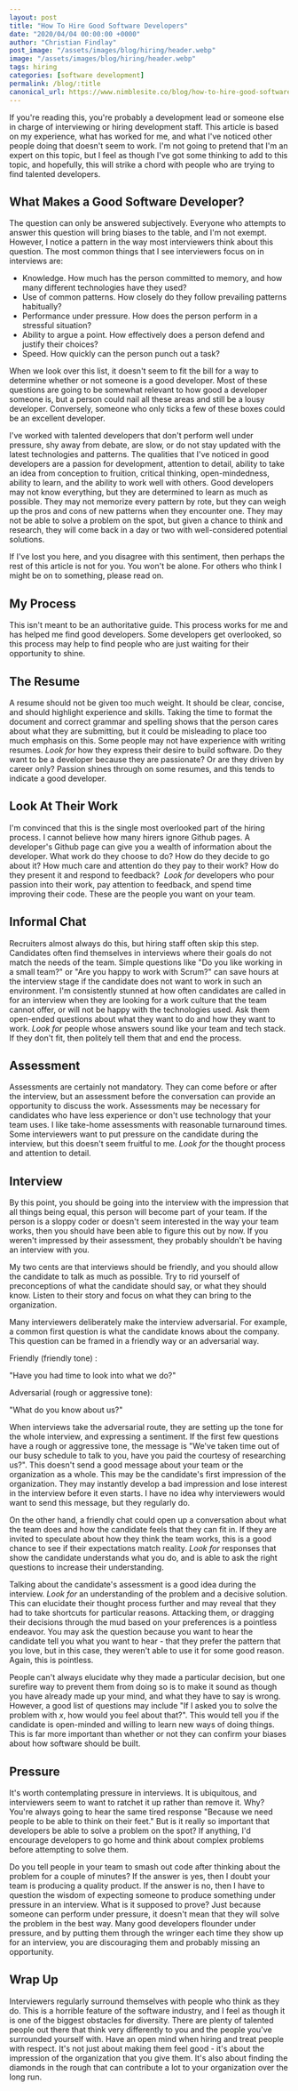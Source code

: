 ```yaml
---
layout: post
title: "How To Hire Good Software Developers"
date: "2020/04/04 00:00:00 +0000"
author: "Christian Findlay"
post_image: "/assets/images/blog/hiring/header.webp"
image: "/assets/images/blog/hiring/header.webp"
tags: hiring
categories: [software development]
permalink: /blog/:title
canonical_url: https://www.nimblesite.co/blog/how-to-hire-good-software-developers
---
```


If you're reading this, you're probably a development lead or someone else in charge of interviewing or hiring development staff. This article is based on my experience, what has worked for me, and what I've noticed other people doing that doesn't seem to work. I'm not going to pretend that I'm an expert on this topic, but I feel as though I've got some thinking to add to this topic, and hopefully, this will strike a chord with people who are trying to find talented developers. 

What Makes a Good Software Developer?
-------------------------------------

The question can only be answered subjectively. Everyone who attempts to answer this question will bring biases to the table, and I'm not exempt. However, I notice a pattern in the way most interviewers think about this question. The most common things that I see interviewers focus on in interviews are:

*   Knowledge. How much has the person committed to memory, and how many different technologies have they used?
*   Use of common patterns. How closely do they follow prevailing patterns habitually?
*   Performance under pressure. How does the person perform in a stressful situation?
*   Ability to argue a point. How effectively does a person defend and justify their choices?
*   Speed. How quickly can the person punch out a task?

When we look over this list, it doesn't seem to fit the bill for a way to determine whether or not someone is a good developer. Most of these questions are going to be somewhat relevant to how good a developer someone is, but a person could nail all these areas and still be a lousy developer. Conversely, someone who only ticks a few of these boxes could be an excellent developer. 

I've worked with talented developers that don't perform well under pressure, shy away from debate, are slow, or do not stay updated with the latest technologies and patterns. The qualities that I've noticed in good developers are a passion for development, attention to detail, ability to take an idea from conception to fruition, critical thinking, open-mindedness, ability to learn, and the ability to work well with others. Good developers may not know everything, but they are determined to learn as much as possible. They may not memorize every pattern by rote, but they can weigh up the pros and cons of new patterns when they encounter one. They may not be able to solve a problem on the spot, but given a chance to think and research, they will come back in a day or two with well-considered potential solutions.

If I've lost you here, and you disagree with this sentiment, then perhaps the rest of this article is not for you. You won't be alone. For others who think I might be on to something, please read on.

My Process
----------

This isn't meant to be an authoritative guide. This process works for me and has helped me find good developers. Some developers get overlooked, so this process may help to find people who are just waiting for their opportunity to shine.

The Resume
----------

A resume should not be given too much weight. It should be clear, concise, and should highlight experience and skills. Taking the time to format the document and correct grammar and spelling shows that the person cares about what they are submitting, but it could be misleading to place too much emphasis on this. Some people may not have experience with writing resumes. _Look for_ how they express their desire to build software. Do they want to be a developer because they are passionate? Or are they driven by career only? Passion shines through on some resumes, and this tends to indicate a good developer.

Look At Their Work
------------------

I'm convinced that this is the single most overlooked part of the hiring process. I cannot believe how many hirers ignore Github pages. A developer's Github page can give you a wealth of information about the developer. What work do they choose to do? How do they decide to go about it? How much care and attention do they pay to their work? How do they present it and respond to feedback?  _Look for_ developers who pour passion into their work, pay attention to feedback, and spend time improving their code. These are the people you want on your team.

Informal Chat
-------------

Recruiters almost always do this, but hiring staff often skip this step. Candidates often find themselves in interviews where their goals do not match the needs of the team. Simple questions like "Do you like working in a small team?" or "Are you happy to work with Scrum?" can save hours at the interview stage if the candidate does not want to work in such an environment. I'm consistently stunned at how often candidates are called in for an interview when they are looking for a work culture that the team cannot offer, or will not be happy with the technologies used. Ask them open-ended questions about what they want to do and how they want to work. _Look for_ people whose answers sound like your team and tech stack. If they don't fit, then politely tell them that and end the process. 

Assessment
----------

Assessments are certainly not mandatory. They can come before or after the interview, but an assessment before the conversation can provide an opportunity to discuss the work. Assessments may be necessary for candidates who have less experience or don't use technology that your team uses. I like take-home assessments with reasonable turnaround times. Some interviewers want to put pressure on the candidate during the interview, but this doesn't seem fruitful to me. _Look for_ the thought process and attention to detail. 

Interview
---------

By this point, you should be going into the interview with the impression that all things being equal, this person will become part of your team. If the person is a sloppy coder or doesn't seem interested in the way your team works, then you should have been able to figure this out by now. If you weren't impressed by their assessment, they probably shouldn't be having an interview with you.

My two cents are that interviews should be friendly, and you should allow the candidate to talk as much as possible. Try to rid yourself of preconceptions of what the candidate should say, or what they should know. Listen to their story and focus on what they can bring to the organization. 

Many interviewers deliberately make the interview adversarial. For example, a common first question is what the candidate knows about the company. This question can be framed in a friendly way or an adversarial way. 

Friendly (friendly tone) :

"Have you had time to look into what we do?"

Adversarial (rough or aggressive tone):

"What do you know about us?"

When interviews take the adversarial route, they are setting up the tone for the whole interview, and expressing a sentiment. If the first few questions have a rough or aggressive tone, the message is "We've taken time out of our busy schedule to talk to you, have you paid the courtesy of researching us?". This doesn't send a good message about your team or the organization as a whole. This may be the candidate's first impression of the organization. They may instantly develop a bad impression and lose interest in the interview before it even starts. I have no idea why interviewers would want to send this message, but they regularly do.

On the other hand, a friendly chat could open up a conversation about what the team does and how the candidate feels that they can fit in. If they are invited to speculate about how they think the team works, this is a good chance to see if their expectations match reality. _Look for_ responses that show the candidate understands what you do, and is able to ask the right questions to increase their understanding.

Talking about the candidate's assessment is a good idea during the interview. _Look for_ an understanding of the problem and a decisive solution. This can elucidate their thought process further and may reveal that they had to take shortcuts for particular reasons. Attacking them, or dragging their decisions through the mud based on your preferences is a pointless endeavor. You may ask the question because you want to hear the candidate tell you what you want to hear - that they prefer the pattern that you love, but in this case, they weren't able to use it for some good reason. Again, this is pointless. 

People can't always elucidate why they made a particular decision, but one surefire way to prevent them from doing so is to make it sound as though you have already made up your mind, and what they have to say is wrong. However, a good list of questions may include "If I asked you to solve the problem with _x_, how would you feel about that?". This would tell you if the candidate is open-minded and willing to learn new ways of doing things. This is far more important than whether or not they can confirm your biases about how software should be built. 

Pressure
--------

It's worth contemplating pressure in interviews. It is ubiquitous, and interviewers seem to want to ratchet it up rather than remove it. Why? You're always going to hear the same tired response "Because we need people to be able to think on their feet." But is it really so important that developers be able to solve a problem on the spot? If anything, I'd encourage developers to go home and think about complex problems before attempting to solve them. 

Do you tell people in your team to smash out code after thinking about the problem for a couple of minutes? If the answer is yes, then I doubt your team is producing a quality product. If the answer is no, then I have to question the wisdom of expecting someone to produce something under pressure in an interview. What is it supposed to prove? Just because someone can perform under pressure, it doesn't mean that they will solve the problem in the best way. Many good developers flounder under pressure, and by putting them through the wringer each time they show up for an interview, you are discouraging them and probably missing an opportunity.

Wrap Up
-------

Interviewers regularly surround themselves with people who think as they do. This is a horrible feature of the software industry, and I feel as though it is one of the biggest obstacles for diversity. There are plenty of talented people out there that think very differently to you and the people you've surrounded yourself with. Have an open mind when hiring and treat people with respect. It's not just about making them feel good - it's about the impression of the organization that you give them. It's also about finding the diamonds in the rough that can contribute a lot to your organization over the long run.